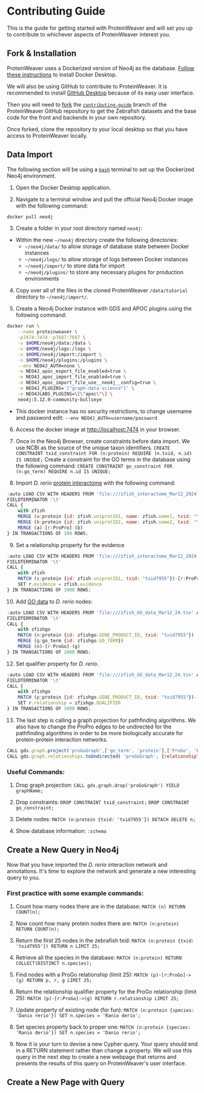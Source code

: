 # Contributing Guide
This is the guide for getting started with ProteinWeaver and will set you up to contribute to whichever aspects of ProteinWeaver interest you.

## Fork & Installation
ProteinWeaver uses a Dockerized version of Neo4j as the database. [Follow these instructions](https://docs.docker.com/get-docker/) to install Docker Desktop.

We will also be using GitHub to contribute to ProteinWeaver. It is recommended to install [GitHub Desktop](https://docs.github.com/en/desktop/installing-and-authenticating-to-github-desktop/installing-github-desktop) because of its easy user interface.

Then you will need to [fork](https://docs.github.com/en/pull-requests/collaborating-with-pull-requests/working-with-forks/fork-a-repo) the [`contributing-guide`](https://github.com/Reed-CompBio/protein-weaver/tree/contributing-guide) branch of the ProteinWeaver GitHub repository to get the Zebrafish datasets and the base code for the front and backends in your own repository.

Once forked, clone the repository to your local desktop so that you have access to ProteinWeaver locally.

## Data Import
The following section will be using a [`bash`](https://en.wikipedia.org/wiki/Bash_(Unix_shell)) terminal to set up the Dockerized Neo4j environment.

1. Open the Docker Desktop application.

2. Navigate to a terminal window and pull the official Neo4j Docker image with the following command:
```bash
docker pull neo4j
```

3. Create a folder in your root directory named `neo4j`:

- Within the new `~/neo4j` directory create the following directories:
  - `~/neo4j/data/` to allow storage of database state between Docker instances
  - `~/neo4j/logs/` to allow storage of logs between Docker instances
  - `~/neo4j/import/` to store data for import
  - `~/neo4j/plugins/` to store any necessary plugins for production environments

4. Copy over all of the files in the cloned ProteinWeaver `/data/tutorial` directory to `~/neo4j/import/`.

5. Create a Neo4j Docker instance with GDS and APOC plugins using the following command:
```sh
docker run \
    --name proteinweaver \
    -p7474:7474 -p7687:7687 \
    -v $HOME/neo4j/data:/data \
    -v $HOME/neo4j/logs:/logs \
    -v $HOME/neo4j/import:/import \
    -v $HOME/neo4j/plugins:/plugins \
    --env NEO4J_AUTH=none \
    -e NEO4J_apoc_export_file_enabled=true \
    -e NEO4J_apoc_import_file_enabled=true \
    -e NEO4J_apoc_import_file_use__neo4j__config=true \
    -e NEO4J_PLUGINS='["graph-data-science"]' \
    -e NEO4JLABS_PLUGINS=\[\"apoc\"\] \
    neo4j:5.12.0-community-bullseye
```
- This docker instance has no security restrictions, to change username and password edit:
    `--env NEO4J_AUTH=username/password`

6. Access the docker image at [http://localhost:7474](http://localhost:7474) in your browser.

7. Once in the Neo4j Browser, create constraints before data import. We use NCBI as the source of the unique taxon identifiers.
    `CREATE CONSTRAINT txid_constraint FOR (n:protein) REQUIRE (n.txid, n.id) IS UNIQUE;`
    Create a constraint for the GO terms in the database using the following command:
    `CREATE CONSTRAINT go_constraint FOR (n:go_term) REQUIRE n.id IS UNIQUE;`

8. Import *D. rerio* [protein interactome](https://github.com/Reed-CompBio/protein-weaver/blob/database-tutorial/data/tutorial/zfish_interactome_Mar12_2024.txt) with the following command:
```js
:auto LOAD CSV WITH HEADERS FROM 'file:///zfish_interactome_Mar12_2024.txt' AS zfish
FIELDTERMINATOR '\t'
CALL {
    with zfish
    MERGE (a:protein {id: zfish.uniprotID1, name: zfish.name1, txid: "txid7955", species: "Danio rerio"})
    MERGE (b:protein {id: zfish.uniprotID2, name: zfish.name2, txid: "txid7955", species: "Danio rerio"})
    MERGE (a)-[r:ProPro]-(b)
} IN TRANSACTIONS OF 100 ROWS;
```

9. Set a relationship property for the evidence
```js
:auto LOAD CSV WITH HEADERS FROM 'file:///zfish_interactome_Mar12_2024.txt' AS zfish
FIELDTERMINATOR '\t'
CALL {
    with zfish
    MATCH (s:protein {id: zfish.uniprotID1, txid: "txid7955"})-[r:ProPro]-(t:protein {id: zfish.uniprotID2, txid: "txid7955"})
    SET r.evidence = zfish.evidence
} IN TRANSACTIONS OF 1000 ROWS;
```

10. Add [GO data](https://github.com/Reed-CompBio/protein-weaver/blob/database-tutorial/data/tutorial/zfish_GO_data_Mar12_24.tsv) to *D. rerio* nodes:
```js
:auto LOAD CSV WITH HEADERS FROM 'file:///zfish_GO_data_Mar12_24.tsv' AS zfishgo
FIELDTERMINATOR '\t'
CALL {
    with zfishgo
    MATCH (n:protein {id: zfishgo.GENE_PRODUCT_ID, txid: "txid7955"})
    MERGE (g:go_term {id: zfishgo.GO_TERM})
    MERGE (n)-[r:ProGo]-(g)
} IN TRANSACTIONS OF 1000 ROWS;
```

12. Set qualifier property for *D. rerio*.
```js
:auto LOAD CSV WITH HEADERS FROM 'file:///zfish_GO_data_Mar12_24.tsv' AS zfishgo
FIELDTERMINATOR '\t'
CALL {
    with zfishgo
    MATCH (p:protein {id: zfishgo.GENE_PRODUCT_ID, txid: "txid7955"})-[r:ProGo]-(g:go_term {id: zfishgo.GO_TERM})
    SET r.relationship = zfishgo.QUALIFIER
} IN TRANSACTIONS OF 1000 ROWS;
```

13. The last step is calling a graph projection for pathfinding algorithms. We also have to change the ProPro edges to be undirected for the pathfinding algorithms in order to be more biologically accurate for protein-protein interaction networks.
```js
CALL gds.graph.project('proGoGraph',['go_term', 'protein'],['ProGo', 'ProPro']);
CALL gds.graph.relationships.toUndirected( 'proGoGraph', {relationshipType: 'ProPro', mutateRelationshipType: 'ProProUndirected'} ) YIELD inputRelationships, relationshipsWritten;
```

### Useful Commands:

1. Drop graph projection:
`CALL gds.graph.drop('proGoGraph') YIELD graphName;`

2. Drop constraints:
`DROP CONSTRAINT txid_constraint;`
`DROP CONSTRAINT go_constraint;`

3. Delete nodes:
`MATCH (n:protein {txid: 'txid7955'}) DETACH DELETE n;`

4. Show database information:
`:schema`

## Create a New Query in Neo4j
Now that you have imported the _D. rerio_ interaction network and annotations. It's time to explore the network and generate a new interesting query to you.

### First practice with some example commands:

1. Count how many nodes there are in the database:
`MATCH (n) RETURN COUNT(n);`

2. Now count how many protein nodes there are:
`MATCH (n:protein) RETURN COUNT(n);`

3. Return the first 25 nodes in the zebrafish txid:
`MATCH (n:protein {txid: 'txid7955'}) RETURN n LIMIT 25;`

4. Retrieve all the species in the database:
`MATCH (n:protein) RETURN COLLECT(DISTINCT n.species);`

5. Find nodes with a ProGo relationship (limit 25):
`MATCH (p)-[r:ProGo]->(g) RETURN p, r, g LIMIT 25;`

6. Return the relationship qualifier property for the ProGo relationship (limit 25):
`MATCH (p)-[r:ProGo]->(g) RETURN r.relationship LIMIT 25;`

7. Update property of existing node (for fun):
`MATCH (n:protein {species: 'Danio rerio'}) SET n.species = 'Ranio derio';`

8. Set species property back to proper one:
`MATCH (n:protein {species: 'Ranio derio'}) SET n.species = 'Danio rerio';`

9. Now it is your turn to devise a new Cypher query. Your query should end in a RETURN statement rather than change a property. We will use this query in the next step to create a new webpage that returns and presents the results of this query on ProteinWeaver's user interface.

## Create a New Page with Query